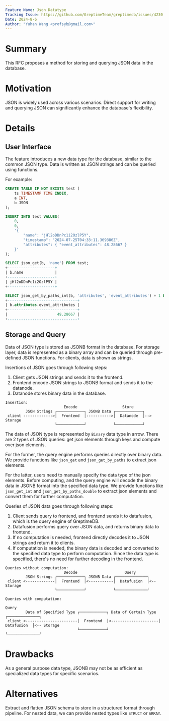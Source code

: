 ```yaml
---
Feature Name: Json Datatype
Tracking Issue: https://github.com/GreptimeTeam/greptimedb/issues/4230
Date: 2024-8-6
Author: "Yuhan Wang <profsyb@gmail.com>"
---
```


# Summary
This RFC proposes a method for storing and querying JSON data in the database.

# Motivation
JSON is widely used across various scenarios. Direct support for writing and querying JSON can significantly enhance the database's flexibility.

# Details

## User Interface
The feature introduces a new data type for the database, similar to the common JSON type. Data is written as JSON strings and can be queried using functions.

For example:
```SQL
CREATE TABLE IF NOT EXISTS test (
    ts TIMESTAMP TIME INDEX,
    a INT,
    b JSON
);

INSERT INTO test VALUES(
    0,
    0,
    '{
        "name": "jHl2oDDnPc1i2OzlP5Y",
        "timestamp": "2024-07-25T04:33:11.369386Z",
        "attributes": { "event_attributes": 48.28667 }
    }'
);

SELECT json_get(b, 'name') FROM test;
+---------------------+
| b.name              |
+---------------------+
| jHl2oDDnPc1i2OzlP5Y |
+---------------------+

SELECT json_get_by_paths_int(b, 'attributes', 'event_attributes') + 1 FROM test;
+-------------------------------+
| b.attributes.event_attributes |
+-------------------------------+
|                      49.28667 |
+-------------------------------+

```

## Storage and Query

Data of JSON type is stored as JSONB format in the database. For storage layer, data is represented as a binary array and can be queried through pre-defined JSON functions. For clients, data is shown as strings.

Insertions of JSON goes through following steps:

1. Client gets JSON strings and sends it to the frontend.
2. Frontend encode JSON strings to JSONB format and sends it to the datanode.
3. Datanode stores binary data in the database.

```
Insertion:
                          Encode                    Store
         JSON Strings ┌────────────┐ JSONB Data ┌────────────┐
 client ------------->│  Frontend  │----------->│  Datanode  │--> Storage
                      └────────────┘            └────────────┘
```

The data of JSON type is represented by `Binary` data type in arrow. There are 2 types of JSON queries: get json elements through keys and compute over json elements.

For the former, the query engine performs queries directly over binary data. We provide functions like `json_get` and `json_get_by_paths` to extract json elements.

For the latter, users need to manually specify the data type of the json elements. Before computing, and the query engine will decode the binary data in JSONB format into the specified data type. We provide functions like `json_get_int` and `json_get_by_paths_double` to extract json elements and convert them for further computation.

Queries of JSON data goes through following steps:

1. Client sends query to frontend, and frontend sends it to datafusion, which is the query engine of GreptimeDB.
2. Datafusion performs query over JSON data, and returns binary data to frontend.
3. If no computation is needed, frontend directly decodes it to JSON strings and return it to clients.
4. If computation is needed, the binary data is decoded and converted to the specified data type to perform computation. Since the data type is specified, there's no need for further decoding in the frontend.

```
Queries without computation:
                          Decode                     Query
         JSON Strings ┌────────────┐ JSONB Data ┌──────────────┐
 client <-------------│  Frontend  │<-----------│  Datafusion  │<-- Storage
                      └────────────┘            └──────────────┘

Queries with computation:
                                                                          Query
         Data of Specified Type ┌────────────┐ Data of Certain Type ┌──────────────┐
 client <-----------------------│  Frontend  │<---------------------│  Datafusion  │<-- Storage
                                └────────────┘                      └──────────────┘
```

# Drawbacks

As a general purpose data type, JSONB may not be as efficient as specialized data types for specific scenarios.

# Alternatives

Extract and flatten JSON schema to store in a structured format through pipeline. For nested data, we can provide nested types like `STRUCT` or `ARRAY`.
